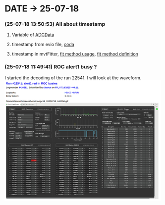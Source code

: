 # DATE → 25-07-18

### (25-07-18 13:50:53) All about timestamp 
1) Variable of [ADCData](https://github.com/ftouchte/coatjava/blob/339ee45018f5bb908208b50b649397f67fba1e90/common-tools/clas-detector/src/main/java/org/jlab/detector/decode/DetectorDataDgtz.java#L174) 

2) timestamp from evio file, [coda](https://github.com/ftouchte/coatjava/blob/339ee45018f5bb908208b50b649397f67fba1e90/common-tools/clas-detector/src/main/java/org/jlab/detector/decode/CodaEventDecoder.java#L768) 

3) timestamp in mvtFitter,  [fit method usage](https://github.com/ftouchte/coatjava/blob/339ee45018f5bb908208b50b649397f67fba1e90/common-tools/clas-detector/src/main/java/org/jlab/detector/decode/DetectorEventDecoder.java#L180), [fit method definition](https://github.com/ftouchte/coatjava/blob/339ee45018f5bb908208b50b649397f67fba1e90/common-tools/clas-detector/src/main/java/org/jlab/detector/decode/MVTFitter.java#L86) 

### (25-07-18 11:49:41) ROC alert1 busy ? 
I started the decoding of the run 22541. I will look at the waveform. 
![25-07-18-11-49-41.png](./img/25-07-18/25-07-18-11-49-41.png) 


